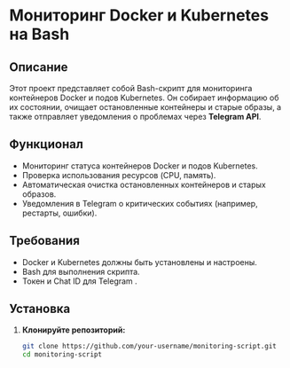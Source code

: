 # Мониторинг Docker и Kubernetes на Bash

## Описание
Этот проект представляет собой Bash-скрипт для мониторинга контейнеров Docker и подов Kubernetes. Он собирает информацию об их состоянии, очищает остановленные контейнеры и старые образы, а также отправляет уведомления о проблемах через **Telegram API**.

## Функционал
- Мониторинг статуса контейнеров Docker и подов Kubernetes.
- Проверка использования ресурсов (CPU, память).
- Автоматическая очистка остановленных контейнеров и старых образов.
- Уведомления в Telegram о критических событиях (например, рестарты, ошибки).

## Требования
- Docker и Kubernetes должны быть установлены и настроены.
- Bash для выполнения скрипта.
- Токен и Chat ID для Telegram .

## Установка
1. **Клонируйте репозиторий:**
   ```bash
   git clone https://github.com/your-username/monitoring-script.git
   cd monitoring-script
